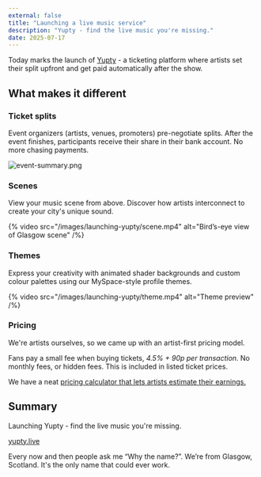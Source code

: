 ```yaml
---
external: false
title: "Launching a live music service"
description: "Yupty - find the live music you're missing."
date: 2025-07-17
---
```


Today marks the launch of [Yupty](https://yupty.live) - a ticketing platform where artists set their split upfront and get paid automatically after the show.

## What makes it different

### Ticket splits

Event organizers (artists, venues, promoters) pre-negotiate splits. After the event finishes, participants receive their share in their bank account. No more chasing payments.

![event-summary.png](/images/launching-yupty/event-summary.png)

### Scenes

View your music scene from above. Discover how artists interconnect to create your city's unique sound.

{% video src="/images/launching-yupty/scene.mp4" alt="Bird’s-eye view of Glasgow scene" /%}

### Themes

Express your creativity with animated shader backgrounds and custom colour palettes using our MySpace-style profile themes.

{% video src="/images/launching-yupty/theme.mp4" alt="Theme preview" /%}

### Pricing

We're artists ourselves, so we came up with an artist-first pricing model.

Fans pay a small fee when buying tickets, *4.5% + 90p per transaction*. No monthly fees, or hidden fees. This is included in listed ticket prices.

We have a neat [pricing calculator that lets artists estimate their earnings.](https://preview.yupty.live/pricing/estimate?name-0=%22Ghostdial%22&split-0=40&name-1=%22Static+Bloom%22&split-1=30&name-2=%22August+house%22&split-2=5&name-3=%22Cinder+Presents%22&split-3=25&)

## Summary

Launching Yupty - find the live music you're missing.

[yupty.live](https://yupty.live)

Every now and then people ask me “Why the name?”. We’re from Glasgow, Scotland. It's the only name that could ever work.
